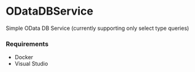 # ODataDBService
Simple OData DB Service (currently supporting only select type queries)

### Requirements 
- Docker
- Visual Studio

